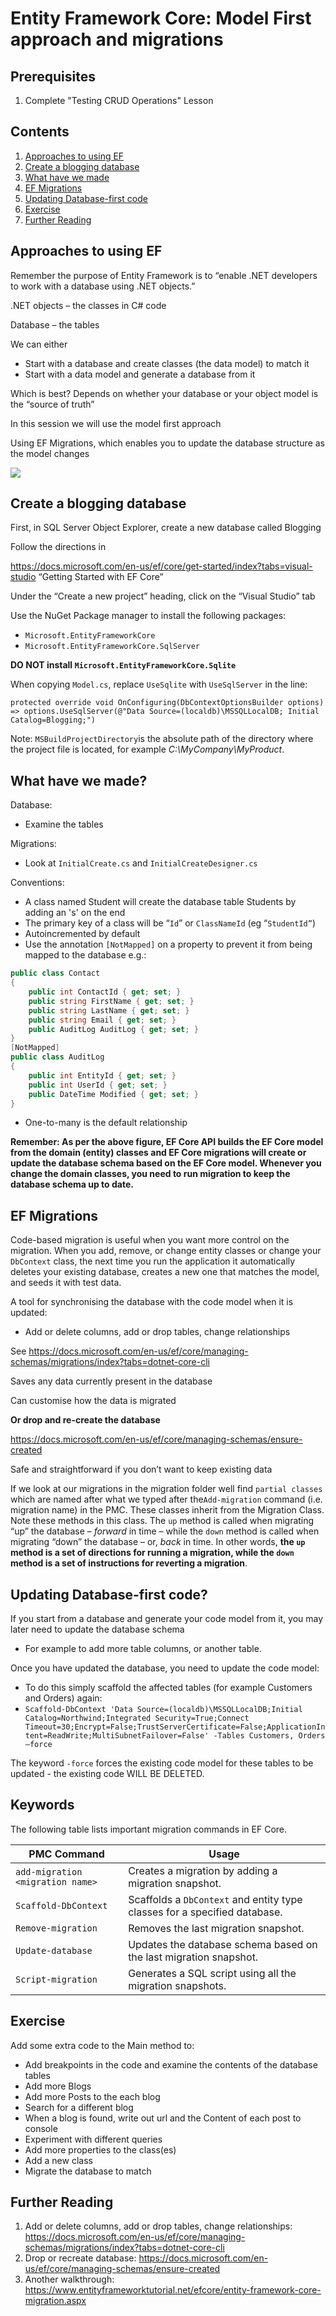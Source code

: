 # Entity Framework Core: Model First approach and migrations

## Prerequisites

1. Complete "Testing CRUD Operations" Lesson

   


## Contents

1. [Approaches to using EF](#Approaches-to-using-EF)
2. [Create a blogging database](#Create-a-blogging-database)
3. [What have we made](#what-have-we-made)
4. [EF Migrations](ef-migrations)
5. [Updating Database-first code]()
6. [Exercise](#exercise)
7. [Further Reading](#further-reading)



## Approaches to using EF

Remember the purpose of Entity Framework is to “enable .NET developers to work with a database using .NET objects.”

.NET objects – the classes in C# code

Database – the tables

We can either

- Start with a database and create classes (the data model) to match it 
- Start with a data model and generate a database from it

Which is best? Depends on whether your database or your object model is the “source of truth”

In this session we will use the model first approach

Using EF Migrations, which enables you to update the database structure as the model changes



![](https://www.entityframeworktutorial.net/images/efcore/ef-core-migration.png)

## Create a blogging database

First, in SQL Server Object Explorer, create a new database called Blogging 

Follow the directions in

https://docs.microsoft.com/en-us/ef/core/get-started/index?tabs=visual-studio  “Getting Started with EF Core”

Under the “Create a new project” heading, click on the “Visual Studio” tab

Use the NuGet Package manager to install the following packages:

- `Microsoft.EntityFrameworkCore`
- `Microsoft.EntityFrameworkCore.SqlServer`

**DO NOT install `Microsoft.EntityFrameworkCore.Sqlite`**

When copying `Model.cs`, replace `UseSqlite` with `UseSqlServer` in the line:

`protected override void OnConfiguring(DbContextOptionsBuilder options) => options.UseSqlServer(@"Data Source=(localdb)\MSSQLLocalDB; Initial Catalog=Blogging;")`



Note:  `MSBuildProjectDirectory`is the absolute path of the directory where the project file is located, for example *C:\MyCompany\MyProduct*.

## What have we made?

Database:

- Examine the tables

Migrations:

- Look at `InitialCreate.cs` and `InitialCreateDesigner.cs`

Conventions:

- A class named Student will create the database table Students by adding an 's' on the end
- The primary key of a class will be “`Id`” or `ClassNameId` (eg “`StudentId”`)
- Autoincremented by default
- Use the annotation `[NotMapped]` on a property to prevent it from being mapped to the database e.g.:

```c#
public class Contact
{
    public int ContactId { get; set; }
    public string FirstName { get; set; }
    public string LastName { get; set; }
    public string Email { get; set; } 
    public AuditLog AuditLog { get; set; }
}
[NotMapped]
public class AuditLog
{
    public int EntityId { get; set; }
    public int UserId { get; set; }
    public DateTime Modified { get; set; }
}
```

- One-to-many is the default relationship

**Remember: As per the above figure, EF Core API builds the EF Core model from the domain (entity) classes and EF Core migrations will create or update the database schema based on the EF Core model. Whenever you change the domain classes, you need to run migration to keep the database schema up to date.**

## EF Migrations

Code-based migration is useful when you want more control on the migration. When you add, remove, or change entity classes or change your `DbContext` class, the next time you run the application it automatically deletes your existing database, creates a new one that matches the model, and seeds it with test data.



A tool for synchronising the database with the code model when it is updated:

- Add or delete columns, add or drop tables, change relationships

See https://docs.microsoft.com/en-us/ef/core/managing-schemas/migrations/index?tabs=dotnet-core-cli 

Saves any data currently present in the database

Can customise how the data is migrated

**Or drop and re-create the database**

https://docs.microsoft.com/en-us/ef/core/managing-schemas/ensure-created 

Safe and straightforward if you don’t want to keep existing data



If we look at our migrations in the migration folder well find `partial classes` which are named after what we typed after the`Add-migration` command (i.e. migration name) in the PMC. These classes inherit from the Migration Class. Note these methods in this class. The `up` method is called when migrating “up” the database – *forward* in time – while the `down` method is called when migrating “down” the database – or, *back* in time. In other words, **the `up` method is a set of directions for running a migration, while the `down` method is a set of instructions for reverting a migration**.

## Updating Database-first code?

If you start from a database and generate your code model from it, you may later need to update the database schema

- For example to add more table columns, or another table.

Once you have updated the database, you need to update the code model: 

- To do this simply scaffold the affected tables (for example Customers and Orders) again:
- `Scaffold-DbContext 'Data Source=(localdb)\MSSQLLocalDB;Initial Catalog=Northwind;Integrated Security=True;Connect Timeout=30;Encrypt=False;TrustServerCertificate=False;ApplicationIntent=ReadWrite;MultiSubnetFailover=False' -Tables Customers, Orders –force`

The keyword `-force` forces the existing code model for these tables to be updated - the existing code WILL BE DELETED.

## Keywords

The following table lists important migration commands in EF Core.

| PMC Command                      | Usage                                                        |
| -------------------------------- | ------------------------------------------------------------ |
| `add-migration <migration name>` | Creates a migration by adding a migration snapshot.          |
| `Scaffold-DbContext`             | Scaffolds a `DbContext` and entity type classes for a specified database. |
| `Remove-migration`               | Removes the last migration snapshot.                         |
| `Update-database`                | Updates the database schema based on the last migration snapshot. |
| `Script-migration`               | Generates a SQL script using all the migration snapshots.    |



## Exercise

Add some extra code to the Main method to:

- Add breakpoints in the code and examine the contents of the database tables
- Add more Blogs
- Add more Posts to the each blog
- Search for a different blog
- When a blog is found, write out url and the Content of each post to console
- Experiment with different queries
- Add more properties to the class(es)
- Add a new class
- Migrate the database to match

## Further Reading

1. Add or delete columns, add or drop tables, change relationships: https://docs.microsoft.com/en-us/ef/core/managing-schemas/migrations/index?tabs=dotnet-core-cli 
2. Drop or recreate database: https://docs.microsoft.com/en-us/ef/core/managing-schemas/ensure-created 
3. Another walkthrough: https://www.entityframeworktutorial.net/efcore/entity-framework-core-migration.aspx